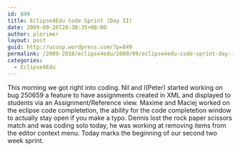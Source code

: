 ```yaml
---
id: 849
title: Eclipse4Edu Code Sprint (Day II)
date: 2009-09-26T20:38:35+00:00
author: plorimer
layout: post
guid: http://ucosp.wordpress.com/?p=849
permalink: /2009-2010/eclipse4edu/2009/09/eclipse4edu-code-sprint-day-ii/
categories:
  - Eclipse4Edu
---
```

This morning we got right into coding. Nil and I(Peter) started working on bug 250659 a feature to have assignments created in XML and displayed to students via an Assignment/Reference view. Maxime and Maciej worked on the eclipse code completetion, the ability for the code completetion window to actually stay open if you make a typo. Dennis lost the rock paper scissors match and was coding solo today, he was working at removing items from the editor context menu. Today marks the beginning of our second two week sprint.